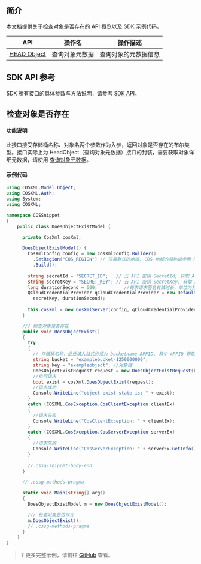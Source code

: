 ## 简介

本文档提供关于检查对象是否存在的 API 概览以及 SDK 示例代码。

| API                                                          | 操作名         | 操作描述                                  |
| ------------------------------------------------------------ | -------------- | ----------------------------------------- |
| [HEAD Object](https://intl.cloud.tencent.com/document/product/436/7745) | 查询对象元数据 | 查询对象的元数据信息                  |

## SDK API 参考

SDK 所有接口的具体参数与方法说明，请参考 [SDK API](https://cos-dotnet-sdk-doc-1253960454.file.myqcloud.com/)。

## 检查对象是否存在

#### 功能说明

此接口接受存储桶名称、对象名两个参数作为入参，返回对象是否存在的布尔类型。接口实际上为 HeadObject（查询对象元数据）接口的封装，需要获取对象详细元数据，请使用 [查询对象元数据](https://intl.cloud.tencent.com/document/product/436/38067)。

#### 示例代码

[//]: # (.cssg-snippet-head-object)
```cs
using COSXML.Model.Object;
using COSXML.Auth;
using System;
using COSXML;

namespace COSSnippet
{
    public class DoesObjectExistModel {

      private CosXml cosXml;

      DoesObjectExistModel() {
        CosXmlConfig config = new CosXmlConfig.Builder()
          .SetRegion("COS_REGION") // 设置默认的地域, COS 地域的简称请参照 https://cloud.tencent.com/document/product/436/6224
          .Build();
        
        string secretId = "SECRET_ID";   // 云 API 密钥 SecretId, 获取 API 密钥请参照 https://console.cloud.tencent.com/cam/capi
        string secretKey = "SECRET_KEY"; // 云 API 密钥 SecretKey, 获取 API 密钥请参照 https://console.cloud.tencent.com/cam/capi
        long durationSecond = 600;          //每次请求签名有效时长，单位为秒
        QCloudCredentialProvider qCloudCredentialProvider = new DefaultQCloudCredentialProvider(secretId, 
          secretKey, durationSecond);
        
        this.cosXml = new CosXmlServer(config, qCloudCredentialProvider);
      }

      /// 检查对象是否存在
      public void DoesObjectExist()
      {
        try
        {
          // 存储桶名称，此处填入格式必须为 bucketname-APPID, 其中 APPID 获取参考 https://console.cloud.tencent.com/developer
          string bucket = "examplebucket-1250000000";
          string key = "exampleobject"; //对象键
          DoesObjectExistRequest request = new DoesObjectExistRequest(bucket, key);
          //执行请求
          bool exist = cosXml.DoesObjectExist(request);
          //请求成功
          Console.WriteLine("object exist state is: " + exist);
        }
        catch (COSXML.CosException.CosClientException clientEx)
        {
          //请求失败
          Console.WriteLine("CosClientException: " + clientEx);
        }
        catch (COSXML.CosException.CosServerException serverEx)
        {
          //请求失败
          Console.WriteLine("CosServerException: " + serverEx.GetInfo());
        }
        
        //.cssg-snippet-body-end
      }

      // .cssg-methods-pragma

      static void Main(string[] args)
      {
        DoesObjectExistModel m = new DoesObjectExistModel();

        /// 检查对象是否存在
        m.DoesObjectExist();
        // .cssg-methods-pragma
      }
    }
}

```
>? 更多完整示例，请前往 [GitHub](https://github.com/tencentyun/cos-snippets/tree/master/dotnet/dist/HeadObject.cs) 查看。
>

